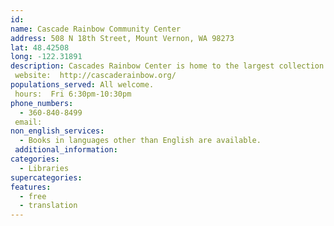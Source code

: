 ```yaml
---
id: 
name: Cascade Rainbow Community Center
address: 508 N 18th Street, Mount Vernon, WA 98273
lat: 48.42508
long: -122.31891
description: Cascades Rainbow Center is home to the largest collection of LGBT books, newspapers, and zines in Skagit County. Search the library catalog [here](http://cascaderainbow.org/catalog).
 website:  http://cascaderainbow.org/
populations_served: All welcome.
 hours:  Fri 6:30pm-10:30pm
phone_numbers:
  - 360-840-8499
 email: 
non_english_services: 
  - Books in languages other than English are available.
 additional_information:
categories:
  - Libraries
supercategories:
features:
  - free
  - translation
---
```

